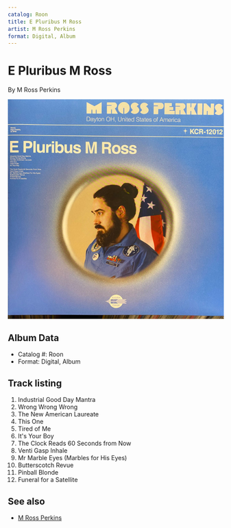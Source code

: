 ```yaml
---
catalog: Roon
title: E Pluribus M Ross
artist: M Ross Perkins
format: Digital, Album
---
```


# E Pluribus M Ross

By M Ross Perkins

![](../../assets/albumcovers/M_Ross_Perkins-E_Pluribus_M_Ross.png)

## Album Data

- Catalog #: Roon
- Format: Digital, Album


## Track listing


1. Industrial Good Day Mantra
2. Wrong Wrong Wrong
3. The New American Laureate
4. This One
5. Tired of Me
6. It's Your Boy
7. The Clock Reads 60 Seconds from Now
8. Venti Gasp Inhale
9. Mr Marble Eyes (Marbles for His Eyes)
10. Butterscotch Revue
11. Pinball Blonde
12. Funeral for a Satellite


## See also

- [M Ross Perkins](M_Ross_Perkins.md)
